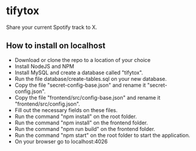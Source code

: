 # tifytox
Share your current Spotify track to X.

## How to install on localhost

- Download or clone the repo to a location of your choice
- Install NodeJS and NPM
- Install MySQL and create a database called "tifytox".
- Run the file database/create-tables.sql on your new database.
- Copy the file "secret-config-base.json" and rename it "secret-config.json".
- Copy the file "frontend/src/config-base.json" and rename it "frontend/src/config.json".
- Fill out the necessary fields on these files.
- Run the command "npm install" on the root folder.
- Run the command "npm install" on the frontend folder.
- Run the command "npm run build" on the frontend folder.
- Run the command "npm start" on the root folder to start the application.
- On your browser go to localhost:4026
